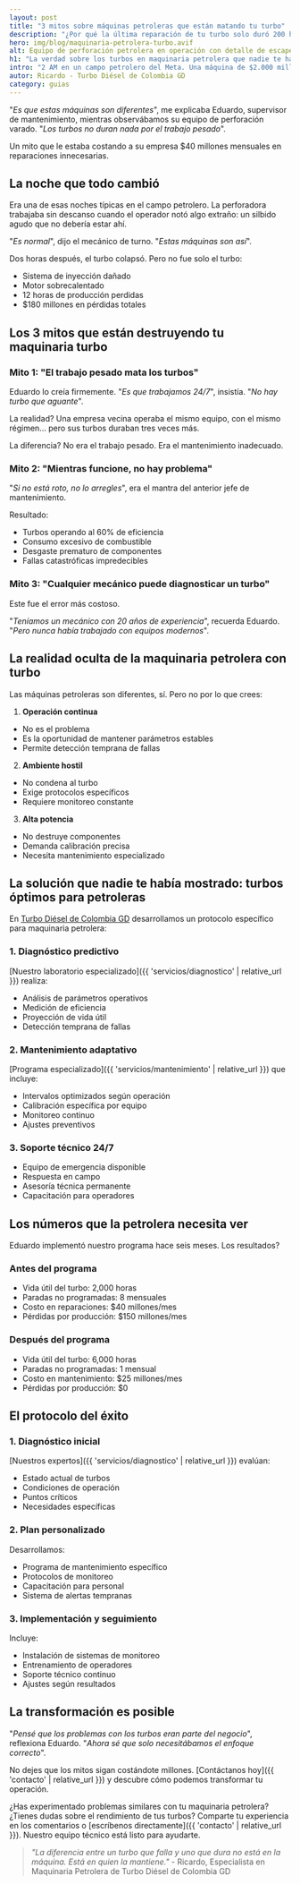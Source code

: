 ```yaml
---
layout: post
title: "3 mitos sobre máquinas petroleras que están matando tu turbo"
description: "¿Por qué la última reparación de tu turbo solo duró 200 horas? Esta empresa petrolera descubrió la verdad y ahorró $120 millones en tres meses."
hero: img/blog/maquinaria-petrolera-turbo.avif
alt: Equipo de perforación petrolera en operación con detalle de escape de motor
h1: "La verdad sobre los turbos en maquinaria petrolera que nadie te ha contado"
intro: "2 AM en un campo petrolero del Meta. Una máquina de $2.000 millones paralizada. El diagnóstico? Un turbo mal mantenido que pudo haberse salvado."
autor: Ricardo - Turbo Diésel de Colombia GD
category: guias
---
```

"*Es que estas máquinas son diferentes*", me explicaba Eduardo, supervisor de mantenimiento, mientras observábamos su equipo de perforación varado. "*Los turbos no duran nada por el trabajo pesado*".

Un mito que le estaba costando a su empresa $40 millones mensuales en reparaciones innecesarias.

## La noche que todo cambió

Era una de esas noches típicas en el campo petrolero. La perforadora trabajaba sin descanso cuando el operador notó algo extraño: un silbido agudo que no debería estar ahí.

"*Es normal*", dijo el mecánico de turno. "*Estas máquinas son así*".

Dos horas después, el turbo colapsó. Pero no fue solo el turbo:
- Sistema de inyección dañado
- Motor sobrecalentado
- 12 horas de producción perdidas
- $180 millones en pérdidas totales

## Los 3 mitos que están destruyendo tu maquinaria turbo

### Mito 1: "El trabajo pesado mata los turbos"

Eduardo lo creía firmemente. "*Es que trabajamos 24/7*", insistía. "*No hay turbo que aguante*".

La realidad? Una empresa vecina operaba el mismo equipo, con el mismo régimen... pero sus turbos duraban tres veces más.

La diferencia? No era el trabajo pesado. Era el mantenimiento inadecuado.

### Mito 2: "Mientras funcione, no hay problema"

"*Si no está roto, no lo arregles*", era el mantra del anterior jefe de mantenimiento.

Resultado:
- Turbos operando al 60% de eficiencia
- Consumo excesivo de combustible
- Desgaste prematuro de componentes
- Fallas catastróficas impredecibles

### Mito 3: "Cualquier mecánico puede diagnosticar un turbo"

Este fue el error más costoso. 

"*Teníamos un mecánico con 20 años de experiencia*", recuerda Eduardo. "*Pero nunca había trabajado con equipos modernos*".

## La realidad oculta de la maquinaria petrolera con turbo

Las máquinas petroleras son diferentes, sí. Pero no por lo que crees:

1. **Operación continua**
  - No es el problema
  - Es la oportunidad de mantener parámetros estables
  - Permite detección temprana de fallas

2. **Ambiente hostil**
  - No condena al turbo
  - Exige protocolos específicos
  - Requiere monitoreo constante

3. **Alta potencia**
  - No destruye componentes
  - Demanda calibración precisa
  - Necesita mantenimiento especializado

## La solución que nadie te había mostrado: turbos óptimos para petroleras

En [Turbo Diésel de Colombia GD](/) desarrollamos un protocolo específico para maquinaria petrolera:

### 1. Diagnóstico predictivo
[Nuestro laboratorio especializado]({{ 'servicios/diagnostico' | relative_url }}) realiza:
- Análisis de parámetros operativos
- Medición de eficiencia
- Proyección de vida útil
- Detección temprana de fallas

### 2. Mantenimiento adaptativo
[Programa especializado]({{ 'servicios/mantenimiento' | relative_url }}) que incluye:
- Intervalos optimizados según operación
- Calibración específica por equipo
- Monitoreo continuo
- Ajustes preventivos

### 3. Soporte técnico 24/7
- Equipo de emergencia disponible
- Respuesta en campo
- Asesoría técnica permanente
- Capacitación para operadores

## Los números que la petrolera necesita ver

Eduardo implementó nuestro programa hace seis meses. Los resultados?

### Antes del programa
- Vida útil del turbo: 2,000 horas
- Paradas no programadas: 8 mensuales
- Costo en reparaciones: $40 millones/mes
- Pérdidas por producción: $150 millones/mes

### Después del programa
- Vida útil del turbo: 6,000 horas
- Paradas no programadas: 1 mensual
- Costo en mantenimiento: $25 millones/mes
- Pérdidas por producción: $0

## El protocolo del éxito

### 1. Diagnóstico inicial
[Nuestros expertos]({{ 'servicios/diagnostico' | relative_url }}) evalúan:
- Estado actual de turbos
- Condiciones de operación
- Puntos críticos
- Necesidades específicas

### 2. Plan personalizado
Desarrollamos:
- Programa de mantenimiento específico
- Protocolos de monitoreo
- Capacitación para personal
- Sistema de alertas tempranas

### 3. Implementación y seguimiento
Incluye:
- Instalación de sistemas de monitoreo
- Entrenamiento de operadores
- Soporte técnico continuo
- Ajustes según resultados

## La transformación es posible

"*Pensé que los problemas con los turbos eran parte del negocio*", reflexiona Eduardo. "*Ahora sé que solo necesitábamos el enfoque correcto*".

No dejes que los mitos sigan costándote millones. [Contáctanos hoy]({{ 'contacto' | relative_url }}) y descubre cómo podemos transformar tu operación.

¿Has experimentado problemas similares con tu maquinaria petrolera? ¿Tienes dudas sobre el rendimiento de tus turbos? Comparte tu experiencia en los comentarios o [escríbenos directamente]({{ 'contacto' | relative_url }}). Nuestro equipo técnico está listo para ayudarte.

>*"La diferencia entre un turbo que falla y uno que dura no está en la máquina. Está en quien la mantiene."* - Ricardo, Especialista en Maquinaria Petrolera de Turbo Diésel de Colombia GD